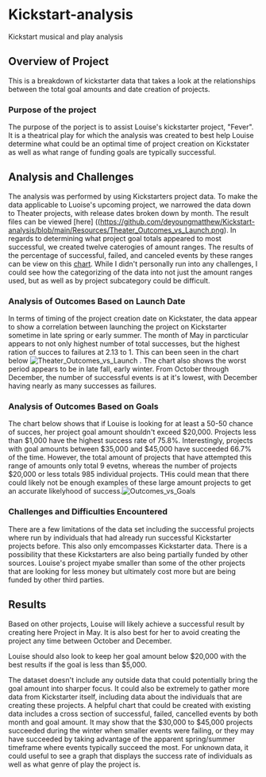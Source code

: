 # **Kickstart-analysis**
Kickstart musical and play analysis

## **Overview of Project**
This is a breakdown of kickstarter data that takes a look at the relationships between the total goal amounts and date creation of projects.

### **Purpose of the project**
The purpose of the porject is to assist Louise's kickstarter project, "Fever".  It is a theatrical play for which the analysis was created to best help Louise determine what could be an optimal time of project creation on Kickstater as well as what range of funding goals are typically successful.

## **Analysis and Challenges**
The analysis was performed by using Kickstarters project data.  To make the data applicable to Luoise's upcoming project, we narrowed the data down to Theater projects, with release dates broken down by month.  The result files can be viewed [here] ((https://github.com/deyoungmatthew/Kickstart-analysis/blob/main/Resources/Theater_Outcomes_vs_Launch.png).  In regards to determining what project goal totals appeared to most successful, we created twelve caterogies of amount ranges.  The results of the percentage of successful, failed, and canceled events by these ranges can be view on this [chart]( https://github.com/deyoungmatthew/Kickstart-analysis/blob/main/Resources/Outcomes_vs_Goals.png).  While I didn't personally run into any challenges, I could see how the categorizing of the data into not just the amount ranges used, but as well as by project subcategory could be difficult.

### **Analysis of Outcomes Based on Launch Date**
In terms of timing of the project creation date on Kickstater, the data appear to show a correlation between launching the project on Kickstarter sometime in late spring or early summer.  The month of May in parcticular appears to not only highest number of total successes, but the highest ration of succes to failures at 2.13 to 1.  This can been seen in the chart below ![Theater_Outcomes_vs_Launch](https://user-images.githubusercontent.com/78942457/109441717-0955ae00-7a04-11eb-980c-02278359c6e9.png)
.  The chart also shows the worst period appears to be in late fall, early winter.  From October through December, the number of successful events is at it's lowest, with December having nearly as many successes as failures.

### **Analysis of Outcomes Based on Goals**
The chart below shows that if Louise is looking for at least a 50-50 chance of succes, her project goal amount shouldn't exceed $20,000.  Projects less than $1,000 have the highest success rate of 75.8%.  Interestingly, projects with goal amounts between $35,000 and $45,000 have succeeded 66.7% of the time.  However, the total amount of projects that have attempted this range of amounts only total 9 evetns, whereas the number of projects $20,000 or less totals 985 individual projects.  THis could mean that there could likely not be enough examples of these large amount projects to get an accurate likelyhood of success.![Outcomes_vs_Goals](https://user-images.githubusercontent.com/78942457/109441705-0064dc80-7a04-11eb-9d09-69b6a7c6dbec.png)


### **Challenges and Difficulties Encountered**
There are a few limitations of the data set including the successful projects where run by individuals that had already run successful Kickstarter projects before.  This also only emcompasses Kickstarter data.  There is a possibility that these Kickstarters are also being partially funded by other sources.  Louise's project myabe smaller than some of the other projects that are looking for less money but ultimately cost more but are being funded by other third parties.  

## **Results**
Based on other projects, Louise will likely achieve a successful result by creating here Project in May.  It is also best for her to avoid creating the project any time between October and December.

Louise should also look to keep her goal amount below $20,000 with the best results if the goal is less than $5,000.

The dataset doesn't include any outside data that could potentially bring the goal amount into sharper focus.  It could also be extremely to gather more data from Kickstarter itself, including data about the individuals that are creating these projects.  A helpful chart that could be created with existing data includes a cross section of successful, failed, cancelled events by both month and goal amount.  It may show that the $30,000 to $45,000 projects succeeded during the winter when smaller events were failing, or they may have succeeded by taking advantage of the apparent spring/summer timeframe where events typically succeed the most. For unknown data, it could useful to see a graph that displays the success rate of individuals as well as what genre of play the project is.
